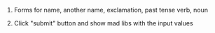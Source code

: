 1. Forms for name, another name, exclamation, past tense verb, noun

2. Click "submit" button and show mad libs with the input values
